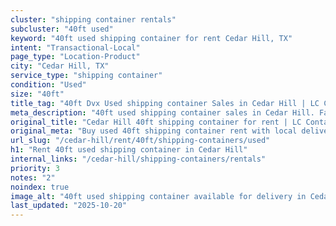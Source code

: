 ```yaml
---
cluster: "shipping container rentals"
subcluster: "40ft used"
keyword: "40ft used shipping container for rent Cedar Hill, TX"
intent: "Transactional-Local"
page_type: "Location-Product"
city: "Cedar Hill, TX"
service_type: "shipping container"
condition: "Used"
size: "40ft"
title_tag: "40ft Dvx Used shipping container Sales in Cedar Hill | LC Container"
meta_description: "40ft used shipping container sales in Cedar Hill. Fast delivery, competitive pricing. Serving shipping containers area. Quote ID: 3G0. Call (214) 524-4168 for your free quote today."
original_title: "Cedar Hill 40ft shipping container for rent | LC Container"
original_meta: "Buy used 40ft shipping container rent with local delivery in Cedar Hill, TX. LC Container — local Since 2003. Request a fast quote today."
url_slug: "/cedar-hill/rent/40ft/shipping-containers/used"
h1: "Rent 40ft used shipping container in Cedar Hill"
internal_links: "/cedar-hill/shipping-containers/rentals"
priority: 3
notes: "2"
noindex: true
image_alt: "40ft used shipping container available for delivery in Cedar Hill"
last_updated: "2025-10-20"
---
```


<!-- TODO: Add unique city/inventory copy, images, and internal links here. -->
